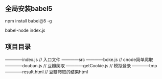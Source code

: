 ## 全局安装babel5
npm install babel@5 -g

babel-node index.js

## 项目目录

————index.js  // 入口文件
————src
    ————boke.js // cnode简单爬取
    ————douban.js // 豆瓣爬取
    ————getCookie.js // 模拟登录
————tmp
    ————result.html // 豆瓣爬取的结果html